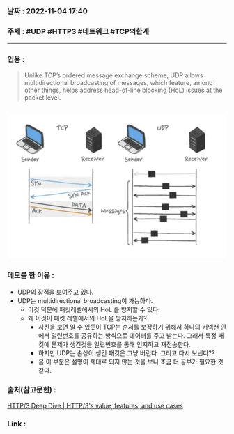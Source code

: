 ### 날짜 : 2022-11-04 17:40
### 주제 : #UDP #HTTP3 #네트워크 #TCP의한계 

---- 

### 인용 : 
>  Unlike TCP’s ordered message exchange scheme, UDP allows multidirectional broadcasting of messages, which feature, among other things, helps address head-of-line blocking (HoL) issues at the packet level.

![]()
![](Assets/udp-mulidirectional.png)



### 메모를 한 이유 : 
- UDP의 장점을 보여주고 있다. 
- UDP는 multidirectional broadcasting이 가능하다. 
	- 이것 덕분에 패킷레벨에서의  HoL 를 방지할 수 있다.
	- 왜 이것이 패킷 레벨에서의 HoL을 방지하는가? 
		- 사진을 보면 알 수 있듯이 TCP는 순서를 보장하기 위해서 하나의 커넥션 안에서 일련번호를 공유하는 방식으로 데이터를 주고 받는다. 그래서 특정 패킷에 문제가 생긴것을 일련번호를 통해 인지하고 재전송한다.
		- 하지만 UDP는 손상이 생긴 패킷은 그냥 버린다. 그리고 다시 보낸다?? 
		- 음 이 부분은 설명이 제대로 되지 않는 것을 보니 조금 더 공부가 필요한 것 같다. 


### 출처(참고문헌) : 
[HTTP/3 Deep Dive | HTTP/3's value, features, and use cases](https://ably.com/topic/http3)


### Link : 
